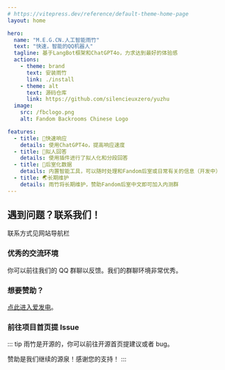 ```yaml
---
# https://vitepress.dev/reference/default-theme-home-page
layout: home

hero:
  name: "M.E.G.CN.人工智能雨竹"
  text: "快速，智能的QQ机器人"
  tagline: 基于LangBot框架和ChatGPT4o，力求达到最好的体验感
  actions:
    - theme: brand
      text: 安装雨竹
      link: ./install
    - theme: alt
      text: 源码仓库
      link: https://github.com/silencieuxzero/yuzhu
  image:
    src: /fbclogo.png
    alt: Fandom Backrooms Chinese Logo

features:
  - title: 🌈快速响应
    details: 使用ChatGPT4o，提高响应速度
  - title: 🏡拟人回答
    details: 使用插件进行了拟人化和分段回答
  - title: 📌后室化数据
    details: 内置智能工具，可以随时处理和Fandom后室或日常有关的信息（开发中）
  - title: 🌏长期维护
    details: 雨竹将长期维护，赞助Fandom后室中文即可加入内测群
---
```


<!--## 图片展示

<el-carousel type="card" height="24vw" indicator-position="none">
  <el-carousel-item v-for="item, k in previewSrcList" :key="item">
    <el-image preview-teleported :preview-src-list="previewSrcList" :src="item" :initial-index="k" />
  </el-carousel-item>
</el-carousel>-->

## 遇到问题？联系我们！

联系方式见网站导航栏

### 优秀的交流环境

你可以前往我们的 QQ 群聊以反馈。我们的群聊环境非常优秀。

### 想要赞助？

[点此进入爱发电](https://afdian.com/a/backrooms_fandom_cn)。

### 前往项目首页提 Issue
::: tip 雨竹是开源的，你可以前往开源首页提建议或者 bug。

赞助是我们继续的源泉！感谢您的支持！
:::
<script setup>
import { ElCarousel, ElCarouselItem, ElImage, ElImageViewer } from 'element-plus';

const previewSrcList = [
  '/1.png',
  '/2.png',
  '/3.png',
  '/4.png',
  '/5.png',
  '/6.png',
];
</script>

